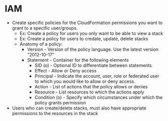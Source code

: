# IAM

* Create specific policies for the CloudFormation permissions you want to grant to a specific user/groups.
    * Ex: Create a policy for users you only want to be able to view a stack 
    * Ex: Create a policy for users to credate, update, delete stacks
    * Anatomy of a policy: 
        * Version - Version of the policy language. Use the latest version "2012-10-17"
        * Statement - Container for the following elements
            * SID (o) - Optional ID to differentiate between statements
            * Effect - Allow or Deny access
            * Principal - Indicate the account, user, role or federated user to which you would like to allow or deny access.
            * Action - List of actions that the policy allows or denies
            * Resource - List resources to which the actions apply
            * Condition (o) - Specify which circumstances under which the policy grants permission
* Users who can create/delete stacks, must also have appropriate permissions to the resources in the stack 